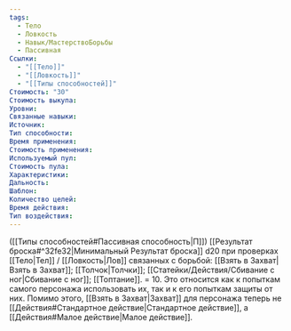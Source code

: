 ```yaml
---
tags:
  - Тело
  - Ловкость
  - Навык/МастерствоБорьбы
  - Пассивная
Ссылки:
  - "[[Тело]]"
  - "[[Ловкость]]"
  - "[[Типы способностей]]"
Стоимость: "30"
Стоимость выкупа:
Уровни:
Связанные навыки:
Источник:
Тип способности:
Время применения:
Стоимость применения:
Используемый пул:
Стоимость пула:
Характеристики:
Дальность:
Шаблон:
Количество целей:
Время действия:
Тип воздействия:
---
```

([[Типы способностей#Пассивная способность|П]]) [[Результат броска#^32fe32|Минимальный Результат броска]] d20 при проверках  [[Тело|Тел]] / [[Ловкость|Лов]] связанных с борьбой: [[Взять в Захват|Взять в Захват]]; [[Толчок|Толчки]]; [[Статейки/Действия/Сбивание с ног|Сбивание с ног]]; [[Топтание]]. = 10. Это относится как к попыткам самого персонажа использовать их, так и к его попыткам защиты от них. 
Помимо этого, [[Взять в Захват|Захват]] для персонажа теперь не [[Действия#Стандартное действие|Стандартное действие]], а [[Действия#Малое действие|Малое действие]]. 